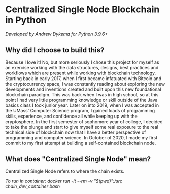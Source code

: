 # Centralized Single Node Blockchain in Python
_Developed by Andrew Dykema for Python 3.9.6+_

## Why did I choose to build this?
Because I love it! No, but more seriously I chose this project for myself as an exercise working with the data structures, designs, best practices and workflows which are present while working with blockchain technology. Starting back in early 2017, when I first became infatuated with Bitcoin and the cryptocurrency space, I was constantly reading about exploring the new developments and inventions created and built upon this new foundational blockchain paradigm. This was back when I was in high school, so at this point I had very little programming knowledge or skill outside of the Java basics class I took junior year. Later on into 2019, when I was accepted in the UMass' Computer Science program, I gained loads of programming skills, experience, and confidence all while keeping up with the cryptosphere. In the first semester of sophomore year of college, I decided to take the plunge and start to give myself some real exposure to the real technical side of blockchain now that I have a better perspective of programming and computer science. In October of 2020, I made my first commit to my first attempt at building a self-contained blockchain node.
  
## What does "Centralized Single Node" mean?
Centralized Single Node refers to where the chain exists. 


_To run in container: docker run -it --rm -v "$(pwd)":/src chain_dev_container bash_
